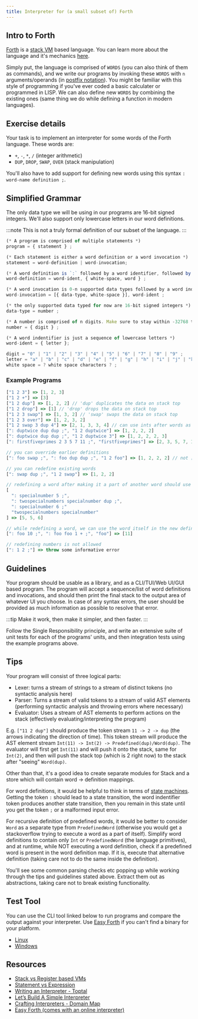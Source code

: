 ```yaml
---
title: Interpreter for (a small subset of) Forth
---
```


## Intro to Forth

[Forth](https://en.wikipedia.org/wiki/Forth_%28programming_language%29) is a [stack VM](https://en.wikipedia.org/wiki/Stack_machine) based language. You can learn more about the language and it's mechanics [here](https://www.forth.com/starting-forth/1-forth-stacks-dictionary/).

Simply put, the language is comprised of `WORDS` (you can also think of them as commands), and we write our programs by invoking these `WORDS` with `n` arguments/operands (in [postfix notation](https://en.wikipedia.org/wiki/Reverse_Polish_notation)). You might be familiar with this style of programming if you've ever coded a basic calculater or programmed in LISP. We can also define new `WORDS` by combining the existing ones (same thing we do while defining a function in modern languages).

## Exercise details

Your task is to implement an interpreter for some words of the Forth language. These words are:

- `+`, `-`, `*`, `/` (integer arithmetic)
- `DUP`, `DROP`, `SWAP`, `OVER` (stack manipulation)

You'll also have to add support for defining new words using this syntax `: word-name definition ;`.

## Simplified Grammar

The only data type we will be using in our programs are 16-bit signed integers. We'll also support only lowercase letters in our word definitions.

:::note
This is not a truly formal definition of our subset of the language.
:::

```js
(* A program is comprised of multiple statements *)
program = { statement } ;

(* Each statement is either a word definition or a word invocation *)
statement = word-definition | word-invocation;

(* A word definition is `:` followed by a word identifier, followed by `n` already defined words, followed by `;` *)
word-definition = word-ident, { white-space, word } ;

(* A word invocation is 0-n supported data types followed by a word indentifier *)
word-invocation = [{ data-type, white-space }], word-ident ;

(* the only supported data typed for now are 16-bit signed integers *)
data-type = number ;

(* A number is comprised of n digits. Make sure to stay within -32768 to 32767 *)
number = { digit } ;

(* A word indentifier is just a sequence of lowercase letters *)
word-ident = { letter };

digit = "0" | "1" | "2" | "3" | "4" | "5" | "6" | "7" | "8" | "9" ;
letter = "a" | "b" | "c" | "d" | "e" | "f" | "g" | "h" | "i" | "j" | "k" | "l" | "m" | "n" | "o" | "p" | "q" | "r" | "s" | "t" | "u" | "v" | "w" | "x" | "y" | "z" ;
white space = ? white space characters ? ;
```

### Example Programs

```js
["1 2 3"] => [1, 2, 3]
["1 2 +"] => [3]
["1 2 dup"] => [1, 2, 2] // 'dup' duplicates the data on stack top
["1 2 drop"] => [1] // 'drop' drops the data on stack top
["1 2 3 swap"] => [1, 3, 2] // 'swap' swaps the data on stack top
["1 2 3 over"] => [1, 2, 3, 2]
["1 2 swap 3 dup 4"] => [2, 1, 3, 3, 4] // can use ints after words as well
[": duptwice dup dup ;", "1 2 duptwice"] => [1, 2, 2, 2]
[": duptwice dup dup ;", "1 2 duptwice 3"] => [1, 2, 2, 2, 3]
[": firstfiveprimes 2 3 5 7 11 ;", "firstfiveprimes"] => [2, 3, 5, 7, 11]

// you can override earlier definitions
[": foo swap ;", ": foo dup dup ;", "1 2 foo"] => [1, 2, 2, 2] // not [2, 1]

// you can redefine existing words
[": swap dup ;", "1 2 swap"] => [1, 2, 2]

// redefining a word after making it a part of another word should use the earlier definition
[
  ": specialnumber 5 ;",
  ": twospecialnumbers specialnumber dup ;",
  ": specialnumber 6 ;"
  "twospecialnumbers specialnumber"
] => [5, 5, 6]

// while redefining a word, we can use the word itself in the new definition. It'll work if you have defined the feature above properly.
[": foo 10 ;", ": foo foo 1 + ;", "foo"] => [11]

// redefining numbers is not allowed
[": 1 2 ;"] => throw some informative error
```

## Guidelines

Your program should be usable as a library, and as a CLI/TUI/Web UI/GUI based program. The program will accept a sequence/list of word definitions and invocations, and should then print the final stack to the output area of whatever UI you choose. In case of any syntax errors, the user should be provided as much information as possible to resolve that error.

:::tip
Make it work, then make it simpler, and then faster.
:::

Follow the Single Responsibility principle, and write an extensive suite of unit tests for each of the programs' units, and then integration tests using the example programs above.

## Tips

Your program will consist of three logical parts:

- Lexer: turns a stream of strings to a stream of distinct tokens (no syntactic analysis here)
- Parser: Turns a stream of valid tokens to a stream of valid AST elements (performing syntactic analysis and throwing errors where necessary)
- Evaluator: Uses a stream of AST elements to perform actions on the stack (effectively evaluating/interpreting the program)

E.g. `["11 2 dup"]` should produce the token stream `11 -> 2 -> dup` (the arrows indicating the direction of time). This token stream will produce the AST element stream `Int(11) -> Int(2) -> Predefined(dup)/Word(dup)`. The evaluator will first get `Int(11)` and will push it onto the stack, same for `Int(2)`, and then will push the stack top (which is 2 right now) to the stack after "seeing" `Word(dup)`.

Other than that, it's a good idea to create separate modules for Stack and a store which will contain word -> definition mappings.

For word definitions, it would be helpful to think in terms of [state machines](https://en.wikipedia.org/wiki/Finite-state_machine). Getting the token `:` should lead to a state transition, the word indentifier token produces another state transition, then you remain in this state until you get the token `;` or a malformed input error.

For recursive definition of predefined words, it would be better to consider `Word` as a separate type from `PredefinedWord` (otherwise you would get a stackoverflow trying to execute a word as a part of itself). Simplify word definitions to contain only `Int` or `PredefinedWord` (the language primitives), and at runtime, while NOT executing a word definition, check if a predefined word is present in the word definition map. If it is, execute that alternative definition (taking care not to do the same inside the definition).

You'll see some common parsing checks etc popping up while working through the tips and guidelines stated above. Extract them out as abstractions, taking care not to break existing functionality.

## Test Tool

You can use the CLI tool linked below to run programs and compare the output against your interpreter. Use [Easy Forth](#resources) if you can't find a binary for your platform.

- [Linux](https://dev-portal-tools.s3.eu-central-1.amazonaws.com/forthrs)
- [Windows](https://dev-portal-tools.s3.eu-central-1.amazonaws.com/forthrs.exe)

## Resources

- [Stack vs Register based VMs](https://static.usenix.org/events/vee05/full_papers/p153-yunhe.pdf)
- [Statement vs Expression](https://www.freecodecamp.org/news/statement-vs-expression-whats-the-difference-in-programming/)
- [Writing an Interpreter - Toptal](https://www.toptal.com/scala/writing-an-interpreter)
- [Let’s Build A Simple Interpreter](https://ruslanspivak.com/lsbasi-part1/)
- [Crafting Interpreters - Domain Map](https://craftinginterpreters.com/a-map-of-the-territory.html)
- [Easy Forth (comes with an online interpreter)](https://skilldrick.github.io/easyforth/)
